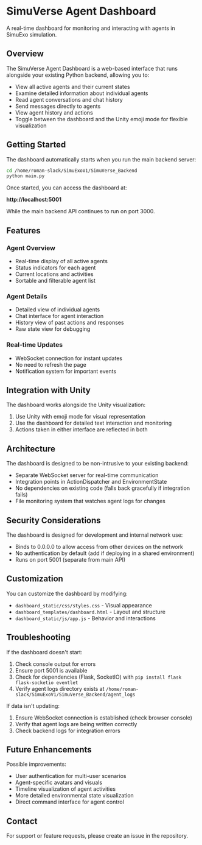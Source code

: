 # SimuVerse Agent Dashboard

A real-time dashboard for monitoring and interacting with agents in SimuExo simulation.

## Overview

The SimuVerse Agent Dashboard is a web-based interface that runs alongside your existing Python backend, allowing you to:
- View all active agents and their current states
- Examine detailed information about individual agents
- Read agent conversations and chat history
- Send messages directly to agents
- View agent history and actions
- Toggle between the dashboard and the Unity emoji mode for flexible visualization

## Getting Started

The dashboard automatically starts when you run the main backend server:

```bash
cd /home/roman-slack/SimuExoV1/SimuVerse_Backend
python main.py
```

Once started, you can access the dashboard at:

**http://localhost:5001**

While the main backend API continues to run on port 3000.

## Features

### Agent Overview
- Real-time display of all active agents
- Status indicators for each agent
- Current locations and activities
- Sortable and filterable agent list

### Agent Details
- Detailed view of individual agents
- Chat interface for agent interaction
- History view of past actions and responses
- Raw state view for debugging

### Real-time Updates
- WebSocket connection for instant updates
- No need to refresh the page
- Notification system for important events

## Integration with Unity

The dashboard works alongside the Unity visualization:

1. Use Unity with emoji mode for visual representation
2. Use the dashboard for detailed text interaction and monitoring
3. Actions taken in either interface are reflected in both

## Architecture

The dashboard is designed to be non-intrusive to your existing backend:

- Separate WebSocket server for real-time communication
- Integration points in ActionDispatcher and EnvironmentState
- No dependencies on existing code (falls back gracefully if integration fails)
- File monitoring system that watches agent logs for changes

## Security Considerations

The dashboard is designed for development and internal network use:

- Binds to 0.0.0.0 to allow access from other devices on the network
- No authentication by default (add if deploying in a shared environment)
- Runs on port 5001 (separate from main API)

## Customization

You can customize the dashboard by modifying:

- `dashboard_static/css/styles.css` - Visual appearance
- `dashboard_templates/dashboard.html` - Layout and structure
- `dashboard_static/js/app.js` - Behavior and interactions

## Troubleshooting

If the dashboard doesn't start:

1. Check console output for errors
2. Ensure port 5001 is available
3. Check for dependencies (Flask, SocketIO) with `pip install flask flask-socketio eventlet`
4. Verify agent logs directory exists at `/home/roman-slack/SimuExoV1/SimuVerse_Backend/agent_logs`

If data isn't updating:

1. Ensure WebSocket connection is established (check browser console)
2. Verify that agent logs are being written correctly
3. Check backend logs for integration errors

## Future Enhancements

Possible improvements:

- User authentication for multi-user scenarios
- Agent-specific avatars and visuals
- Timeline visualization of agent activities
- More detailed environmental state visualization
- Direct command interface for agent control

## Contact

For support or feature requests, please create an issue in the repository.